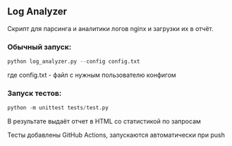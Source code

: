 ## Log Analyzer

Скрипт для парсинга и аналитики логов nginx и загрузки их в отчёт.

### Обычный запуск: 
```python
python log_analyzer.py --config config.txt
```

где config.txt - файл с нужным пользователю конфигом

### Запуск тестов: 
```python
python -m unittest tests/test.py
```
В результате выдаёт отчет в HTML со статистикой по запросам

Тесты добавлены GitHub Actions, запускаются автоматически при push
